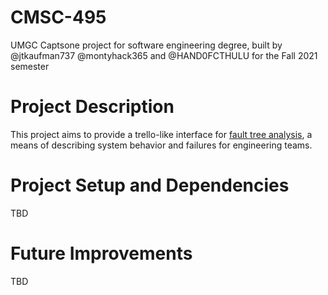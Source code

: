 # CMSC-495

UMGC Captsone project for software engineering degree, built by @jtkaufman737 @montyhack365 and @HAND0FCTHULU for the Fall 2021 semester 

# Project Description 

This project aims to provide a trello-like interface for [fault tree analysis](https://en.wikipedia.org/wiki/Fault_tree_analysis), a means of describing system behavior and failures for engineering teams. 

# Project Setup and Dependencies 

TBD 

# Future Improvements 

TBD 